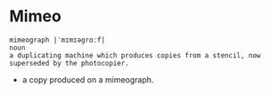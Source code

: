 # Mimeo 
	mimeograph |ˈmɪmɪəgrɑːf|
	noun
	a duplicating machine which produces copies from a stencil, now superseded by the photocopier.
- a copy produced on a mimeograph.

